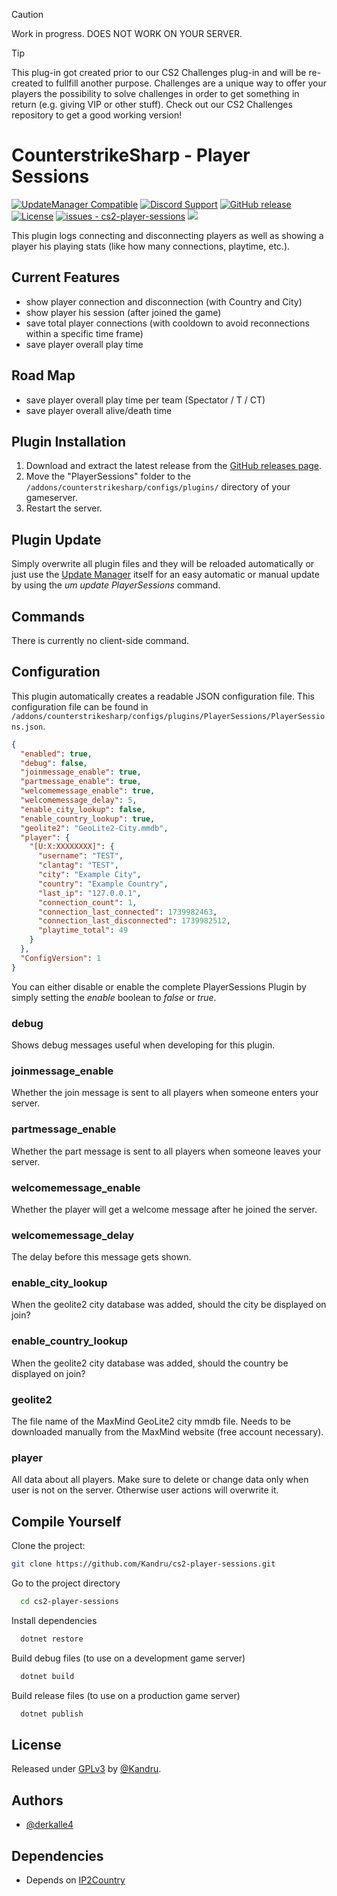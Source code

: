 > [!CAUTION]
> Work in progress. DOES NOT WORK ON YOUR SERVER.

> [!TIP]
> This plug-in got created prior to our CS2 Challenges plug-in and will be re-created to fullfill another purpose. Challenges are a unique way to offer your players the possibility to solve challenges in order to get something in return (e.g. giving VIP or other stuff). Check out our CS2 Challenges repository to get a good working version!

# CounterstrikeSharp - Player Sessions

[![UpdateManager Compatible](https://img.shields.io/badge/CS2-UpdateManager-darkgreen)](https://github.com/Kandru/cs2-update-manager/)
[![Discord Support](https://img.shields.io/discord/289448144335536138?label=Discord%20Support&color=darkgreen)](https://discord.gg/bkuF8xKHUt)
[![GitHub release](https://img.shields.io/github/release/Kandru/cs2-player-sessions?include_prereleases=&sort=semver&color=blue)](https://github.com/Kandru/cs2-player-sessions/releases/)
[![License](https://img.shields.io/badge/License-GPLv3-blue)](#license)
[![issues - cs2-player-sessions](https://img.shields.io/github/issues/Kandru/cs2-player-sessions?color=darkgreen)](https://github.com/Kandru/cs2-player-sessions/issues)
[![](https://www.paypalobjects.com/en_US/i/btn/btn_donateCC_LG.gif)](https://www.paypal.com/donate/?hosted_button_id=C2AVYKGVP9TRG)

This plugin logs connecting and disconnecting players as well as showing a player his playing stats (like how many connections, playtime, etc.).

## Current Features

- show player connection and disconnection (with Country and City)
- show player his session (after joined the game)
- save total player connections (with cooldown to avoid reconnections within a specific time frame)
- save player overall play time

## Road Map

- save player overall play time per team (Spectator / T / CT)
- save player overall alive/death time

## Plugin Installation

1. Download and extract the latest release from the [GitHub releases page](https://github.com/Kandru/cs2-player-sessions/releases/).
2. Move the "PlayerSessions" folder to the `/addons/counterstrikesharp/configs/plugins/` directory of your gameserver.
3. Restart the server.

## Plugin Update

Simply overwrite all plugin files and they will be reloaded automatically or just use the [Update Manager](https://github.com/Kandru/cs2-update-manager/) itself for an easy automatic or manual update by using the *um update PlayerSessions* command.

## Commands

There is currently no client-side command.

## Configuration

This plugin automatically creates a readable JSON configuration file. This configuration file can be found in `/addons/counterstrikesharp/configs/plugins/PlayerSessions/PlayerSessions.json`.

```json
{
  "enabled": true,
  "debug": false,
  "joinmessage_enable": true,
  "partmessage_enable": true,
  "welcomemessage_enable": true,
  "welcomemessage_delay": 5,
  "enable_city_lookup": false,
  "enable_country_lookup": true,
  "geolite2": "GeoLite2-City.mmdb",
  "player": {
    "[U:X:XXXXXXXX]": {
      "username": "TEST",
      "clantag": "TEST",
      "city": "Example City",
      "country": "Example Country",
      "last_ip": "127.0.0.1",
      "connection_count": 1,
      "connection_last_connected": 1739982463,
      "connection_last_disconnected": 1739982512,
      "playtime_total": 49
    }
  },
  "ConfigVersion": 1
}
```

You can either disable or enable the complete PlayerSessions Plugin by simply setting the *enable* boolean to *false* or *true*.

### debug

Shows debug messages useful when developing for this plugin.

### joinmessage_enable

Whether the join message is sent to all players when someone enters your server.

### partmessage_enable

Whether the part message is sent to all players when someone leaves your server.

### welcomemessage_enable

Whether the player will get a welcome message after he joined the server.

### welcomemessage_delay

The delay before this message gets shown.

### enable_city_lookup

When the geolite2 city database was added, should the city be displayed on join?

### enable_country_lookup

When the geolite2 city database was added, should the country be displayed on join?

### geolite2

The file name of the MaxMind GeoLite2 city mmdb file. Needs to be downloaded manually from the MaxMind website (free account necessary).

### player

All data about all players. Make sure to delete or change data only when user is not on the server. Otherwise user actions will overwrite it.

## Compile Yourself

Clone the project:

```bash
git clone https://github.com/Kandru/cs2-player-sessions.git
```

Go to the project directory

```bash
  cd cs2-player-sessions
```

Install dependencies

```bash
  dotnet restore
```

Build debug files (to use on a development game server)

```bash
  dotnet build
```

Build release files (to use on a production game server)

```bash
  dotnet publish
```

## License

Released under [GPLv3](/LICENSE) by [@Kandru](https://github.com/Kandru).

## Authors

- [@derkalle4](https://www.github.com/derkalle4)

## Dependencies

- Depends on [IP2Country](https://github.com/RobThree/IP2Country?tab=readme-ov-file)
